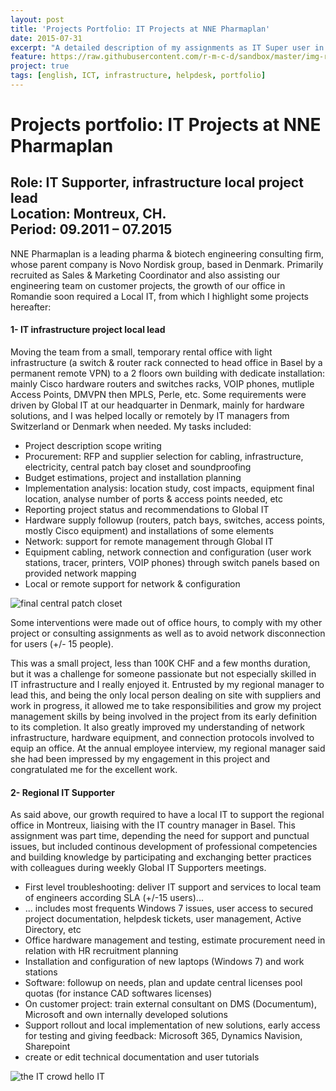 ```yaml
---
layout: post
title: 'Projects Portfolio: IT Projects at NNE Pharmaplan'
date: 2015-07-31
excerpt: "A detailed description of my assignments as IT Super user in this company"
feature: https://raw.githubusercontent.com/r-m-c-d/sandbox/master/img-repo/nne-logo.png
project: true
tags: [english, ICT, infrastructure, helpdesk, portfolio]
---
```


# Projects portfolio: IT Projects at NNE Pharmaplan
**Role**: IT Supporter, infrastructure local project lead   
**Location**: Montreux, CH.  
**Period**: 09.2011 – 07.2015  
---
NNE Pharmaplan is a leading pharma & biotech engineering consulting firm, whose parent company is Novo Nordisk group, based in Denmark.
Primarily recruited as Sales & Marketing Coordinator and also assisting our engineering team on customer projects, the growth of our office in Romandie soon required a Local IT, from which I highlight some projects hereafter:

#### 1- IT infrastructure project local lead

Moving the team from a small, temporary rental office with light infrastructure (a switch & router rack connected to head office in Basel by a permanent remote VPN) to a 2 floors own building with dedicate installation: mainly Cisco hardware routers and switches racks, VOIP phones, mutliple Access Points, DMVPN then MPLS, Perle, etc. Some requirements were driven by Global IT at our headquarter in Denmark, mainly for hardware solutions, and I was helped locally or remotely by IT managers from Switzerland or Denmark when needed. My tasks included:

- Project description scope writing
- Procurement: RFP and supplier selection for cabling, infrastructure, electricity, central patch bay closet and soundproofing
- Budget estimations, project and installation planning
- Implementation analysis: location study, cost impacts, equipment final location, analyse number of ports & access points needed, etc
- Reporting project status and recommendations to Global IT
- Hardware supply followup (routers, patch bays, switches, access points, mostly Cisco equipment) and installations of some elements
- Network: support for remote management through Global IT
- Equipment cabling, network connection and configuration (user work stations, tracer, printers, VOIP phones) through switch panels based on provided network mapping
- Local or remote support for network & configuration

![final central patch closet](https://raw.githubusercontent.com/r-m-c-d/r-m-c-d.github.io/master/_posts/final-central-patch-bay-closet.JPG)

Some interventions were made out of office hours, to comply with my other project or consulting assignments as well as to avoid network disconnection for users (+/- 15 people).

This was a small project, less than 100K CHF and a few months duration, but it was a challenge for someone passionate but not especially skilled in IT infrastructure and I really enjoyed it. Entrusted by my regional manager to lead this, and being the only local person dealing on site with suppliers and work in progress, it allowed me to take responsibilities and grow my project management skills by being involved in the project from its early definition to its completion. It also greatly improved my understanding of network infrastructure, hardware equipment, and connection protocols involved to equip an office.
At the annual employee interview, my regional manager said she had been impressed by my engagement in this project and congratulated me for the excellent work.

#### 2- Regional IT Supporter

As said above, our growth required to have a local IT to support the regional office in Montreux, liaising with the IT country manager in Basel. This assignment was part time, depending the need for support and punctual issues, but included continous development of professional competencies and building knowledge by participating and exchanging better practices with colleagues during weekly Global IT Supporters meetings.

- First level troubleshooting: deliver IT support and services to local team of engineers according SLA (+/-15 users)...
- ... includes most frequents Windows 7 issues, user access to secured project documentation, helpdesk tickets, user management, Active Directory, etc
- Office hardware management and testing, estimate procurement need in relation with HR recruitment planning
- Installation and configuration of new laptops (Windows 7) and work stations
- Software: followup on needs, plan and update central licenses pool quotas (for instance CAD softwares licenses)
- On customer project: train external consultant on DMS (Documentum), Microsoft and own internally developed solutions
- Support rollout and local implementation of new solutions, early access for testing and giving feedback: Microsoft 365, Dynamics Navision, Sharepoint
- create or edit technical documentation and user tutorials

![the IT crowd hello IT](https://media.giphy.com/media/DUtVdGeIU8lmo/giphy.gif)
